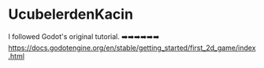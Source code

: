 # UcubelerdenKacin

I followed Godot's original tutorial. ➡️➡️➡️➡️➡️➡️
https://docs.godotengine.org/en/stable/getting_started/first_2d_game/index.html
